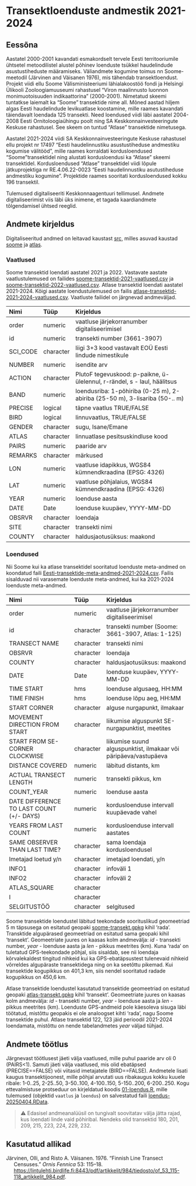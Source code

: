 Transektloenduste andmestik 2021-2024
================

## Eessõna

Aastatel 2000-2001 kavandati esmakordselt tervele Eesti territooriumile
ühtsetel metoodilistel alustel põhinev loenduste tsükkel haudelindude
asustustiheduste määramiseks. Väliandmete kogumine toimus nn
Soome-meetodil (Järvinen and Väisanen 1976), mis tähendab
transektloendust. Projekt viidi ellu Soome Välisministeeriumi
lähialakoostöö fondi ja Helsingi Ülikooli Zooloogiamuuseumi rahastusel
“Viron maalinnusto luonnon monimuotoisuuden indikaattorina” (2000-2001).
Nimetatud skeemi tuntatkse laiemalt ka “Soome” transektide nime all.
Mõned aastad hiljem algas Eesti haudelindude levikuatlase koostamine,
mille raames kavandati täiendavalt loendada 125 transekti. Need
loendused viidi läbi aastatel 2004-2008 Eesti Ornitoloogiaühingu poolt
ning SA Keskkonnainvesteeringute Keskuse rahastusel. See skeem on tuntud
“Atlase” transektide nimetusega.

Aastatel 2021-2024 viidi SA Keskkonnainvesteeringute Keskuse rahastusel
ellu projekt nr 17497 “Eesti haudelinnustiku asustustiheduse andmestiku
kogumise välitööd”, mille raames korraldati kordusloendused
“Soome”transektidel ning alustati kordusloendusi ka “Atlase” skeemi
transektidel. Kordusloendused “Atlase” transektidel viidi lõpule
jätkuprojektiga nr RE.4.06.22-0023 “Eesti haudelinnustiku asutustiheduse
andmestiku kogumine”. Projektide raames sooritati kordusloendused kokku
196 transektil.

Tulemused digitaliseeriti Keskkonnaagentuuri tellimusel. Andmete
digitaliseerimist viis läbi üks inimene, et tagada kaardiandmete
tõlgendamisel ühtsed reeglid.

## Andmete kirjeldus

Digitaliseeritud andmed on leitavad kaustast [src](./src), milles asuvad
kaustad [soome](./src/soome) ja [atlas](./src/atlas).

### Vaatlused

Soome transektid loendati aastatel 2021 ja 2022. Vastavate aastate
vaatlustulemused on failides
[soome-transektid-2021-vaatlused.csv](./src/soome/soome-transektid-2021-vaatlused.csv)
ja
[soome-transektid-2022-vaatlused.csv](./src/soome/soome-transektid-2022-vaatlused.csv).
Atlase transektid loendati aastatel 2021-2024. Kõigi aastate
loendustulemused on failis
[atlase-transektid-2021-2024-vaatlused.csv](./src/atlas/atlase-transektid-2021-2024-vaatlused.csv).
Vaatluste failidel on järgnevad andmeväljad.

| Nimi | Tüüp | Kirjeldus |
|:---|:---|:---|
| order | numeric | vaatluse järjekorranumber digitaliseerimisel |
| id | numeric | transekti number (3661-3907) |
| SCI_CODE | character | liigi 3+3 kood vastavalt EOÜ Eesti lindude nimestikule |
| NUMBER | numeric | isendite arv |
| ACTION | character | PlutoF tegevuskood: p-paikne, ü-ülelennul, r-rändel, s - laul, häälitsus |
| BAND | numeric | loendusriba: 1-põhiriba (0-25 m), 2-abiriba (25-50 m), 3-lisariba (50-.. m) |
| PRECISE | logical | täpne vaatlus TRUE/FALSE |
| BIRD | logical | linnuvaatlus, TRUE/FALSE |
| GENDER | character | sugu, Isane/Emane |
| ATLAS | character | linnuatlase pesitsuskindluse kood |
| PAIRS | numeric | paaride arv |
| REMARKS | character | märkused |
| LON | numeric | vaatluse idapikkus, WGS84 kümnendkraadina (EPSG: 4326) |
| LAT | numeric | vaatluse põhjalaius, WGS84 kümnendkraadina (EPSG: 4326) |
| YEAR | numeric | loenduse aasta |
| DATE | Date | loenduse kuupäev, YYYY-MM-DD |
| OBSRVR | character | loendaja |
| SITE | character | transekti nimi |
| COUNTY | character | haldusjaotusüksus: maakond |

### Loendused

<!--Soome transektide loenduste meta-andmed on koondatud faili [Soome-transektide-meta-andmed.xlsx](./src/soome/Soome-transektide-meta-andmed.xlsx). !-->

Nii Soome kui ka atlase transektidel sooritatud loenduste meta-andmed on
koondatud faili
[Eesti-transektide-meta-andmed-2021-2024.csv](./src/Eesti-transektide-meta-andmed-2021-2024.csv).
Failis sisalduvad nii varasemate loenduste meta-andmed, kui ka 2021-2024
loenduste meta-andmed.

| Nimi | Tüüp | Kirjeldus |
|:---|:---|:---|
| order | numeric | vaatluse järjekorranumber digitaliseerimisel |
| id | character | transekti number (Soome: 3661-3907, Atlas: 1-125) |
| TRANSECT NAME | character | transekti nimi |
| OBSRVR | character | loendaja |
| COUNTY | character | haldusjaotusüksus: maakond |
| DATE | Date | loenduse kuupäev, YYYY-MM-DD |
| TIME START | hms | loenduse algusaeg, HH:MM |
| TIME FINISH | hms | loenduse lõpu aeg, HH:MM |
| START CORNER | character | alguse nurgapunkt, ilmakaar |
| MOVEMENT DIRECTION FROM START | character | liikumise alguspunkt SE-nurgapunktist, meetites |
| START FROM SE-CORNER CLOCKWISE | character | liikumise suund alguspunktist, ilmakaar või päripäeva/vastupäeva |
| DISTANCE COVERED | numeric | läbitud distants, km |
| ACTUAL TRANSECT LENGTH | numeric | transekti pikkus, km |
| COUNT_YEAR | numeric | loenduse aasta |
| DATE DIFFERENCE TO LAST COUNT (+/- DAYS) | numeric | kordusloenduse intervall kuupäevade vahel |
| YEARS FROM LAST COUNT | numeric | kordusloenduse intervall aastates |
| SAME OBSERVER THAN LAST TIME? | character | sama loendaja kordusloendusel |
| Imetajad loetud y/n | character | imetajad loendati, y/n |
| INFO1 | character | infoväli 1 |
| INFO2 | character | infoväli 2 |
| ATLAS_SQUARE | character |  |
| I | character |  |
| SELGITUSTÖÖ | character | selgitused |

Soome transektide loendustel läbitud teekondade soorituslikud
geomeetriad 5 m täpsusega on esitatud geopaki
[soome-transekt.gpkg](./src/soome/soome-transekt.gpkg) kihil ‘rada’.
Transktide algupärased geomeetriad on esitatud sama geopaki kihil
‘transekt’. Geomeetriate juures on kaasas kolm andmevälja: *id* -
transekti number, *year* - loenduse aasta ja *len* - pikkus meetrites
(km). Kuna ‘rada’ on tuletatud GPS-teekondade põhjal, siis sisaldab, see
nii loendaja kõrvalekaldest tingitud nihkeid kui ka GPS-ebatäpsustest
tulenevaid nihkeid võrreldes algupäraste transektidega ning on ka
seetõttu pikemad. Kui transektide kogupikkus on 401,3 km, siis nendel
sooritatud radade kogupikkus on 450,6 km.

Atlase transektide loendustel kasutatud transektide geomeetriad on
esitatud geopaki [atlas-transekt.gpkg](./src/atlas/atlas-transekt.gpkg)
kihil ‘transekt’. Geomeetriate juures on kaasas kolm andmevälja: *id* -
transekti number, *year* - loenduse aasta ja *len* - pikkus meetrites
(km). Loenduste GPS-andmeid pole käesoleva sisuga läbi töötatud,
mistõttu geopakis ei ole analoogset kihti ‘rada’, nagu Soome transektide
puhul. Atlase transektid 122, 123 jäid perioodil 2021-2024 loendamata,
mistõttu on nende tabelandmetes *year* väljad tühjad.

## Andmete töötlus

Järgnevast töötlusest jäeti välja vaatlused, mille puhul paaride arv oli
0 (PAIRS\<1). Samuti jäeti välja vaatlused, mis olid ebatäpsed
(PRECISE==FALSE) või viitasid imetajatele (BIRD==FALSE). Andmetele
lisati kaugus transektijoonest, mille põhjal arvutati uus ribakaugus
kokku kuuele ribale: 1-0..25, 2-25..50, 3-50..100, 4-100..150,
5-150..200, 6-200..250. Kogu ettevalmistuse protseduur on kirjeldatud
koodis [01-loendus.R](./R/01-loendus.R), mille tulemused (objektid
`vaatlus` ja `loendus`) on salvestatud faili
[loendus-20250404.RData](./data/loendus-20250404.RData).

> :warning: Edasisel andmeanalüüsil on tungivalt soovitatav välja
> jätta rajad, kus loendati linde vaid põhiribal. Nendeks olid
> transektid 180, 201, 209, 215, 223, 224, 229, 232.

## Kasutatud allikad

<div id="refs" class="references csl-bib-body hanging-indent"
entry-spacing="0">

<div id="ref-jarvinen" class="csl-entry">

Järvinen, Olli, and Risto A. Väisanen. 1976. “Finnish Line Transect
Censuses.” *Ornis Fennica* 53: 115–18.
<https://lintulehti.birdlife.fi:8443/pdf/artikkelit/984/tiedosto/of_53_115-118_artikkelit_984.pdf>.

</div>

</div>
